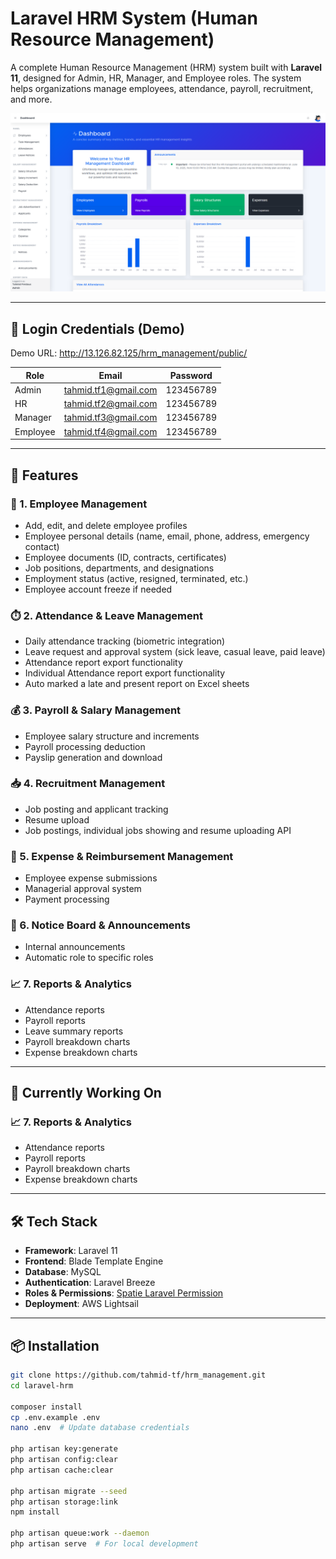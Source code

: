 # Laravel HRM System (Human Resource Management)

A complete Human Resource Management (HRM) system built with **Laravel 11**, designed for Admin, HR, Manager, and
Employee roles. The system helps organizations manage employees, attendance, payroll, recruitment, and more.

<img src="/public/hrm_scr.png" alt="Laravel HRM Screenshot">

---

## 🔐 Login Credentials (Demo)

Demo URL: http://13.126.82.125/hrm_management/public/

| Role     | Email                | Password  |
|----------|----------------------|-----------|
| Admin    | tahmid.tf1@gmail.com | 123456789 |
| HR       | tahmid.tf2@gmail.com | 123456789 |
| Manager  | tahmid.tf3@gmail.com | 123456789 |
| Employee | tahmid.tf4@gmail.com | 123456789 |

---

## 🧩 Features

### 👥 1. Employee Management

- Add, edit, and delete employee profiles
- Employee personal details (name, email, phone, address, emergency contact)
- Employee documents (ID, contracts, certificates)
- Job positions, departments, and designations
- Employment status (active, resigned, terminated, etc.)
- Employee account freeze if needed

### ⏱️ 2. Attendance & Leave Management

- Daily attendance tracking (biometric integration)
- Leave request and approval system (sick leave, casual leave, paid leave)
- Attendance report export functionality
- Individual Attendance report export functionality
- Auto marked a late and present report on Excel sheets

### 💰 3. Payroll & Salary Management

- Employee salary structure and increments
- Payroll processing deduction
- Payslip generation and download

### 📥 4. Recruitment Management

- Job posting and applicant tracking
- Resume upload
- Job postings, individual jobs showing and resume uploading API

### 💼 5. Expense & Reimbursement Management

- Employee expense submissions
- Managerial approval system
- Payment processing

### 📢 6. Notice Board & Announcements

- Internal announcements
- Automatic role to specific roles

### 📈 7. Reports & Analytics

- Attendance reports
- Payroll reports
- Leave summary reports
- Payroll breakdown charts
- Expense breakdown charts

---

## 🚧 Currently Working On

### 📈 7. Reports & Analytics

- Attendance reports
- Payroll reports
- Payroll breakdown charts
- Expense breakdown charts

---

## 🛠️ Tech Stack

- **Framework**: Laravel 11
- **Frontend**: Blade Template Engine
- **Database**: MySQL
- **Authentication**: Laravel Breeze
- **Roles & Permissions**: [Spatie Laravel Permission](https://spatie.be/docs/laravel-permission)
- **Deployment**: AWS Lightsail

---

## 📦 Installation

```bash
git clone https://github.com/tahmid-tf/hrm_management.git
cd laravel-hrm

composer install
cp .env.example .env
nano .env  # Update database credentials

php artisan key:generate
php artisan config:clear
php artisan cache:clear

php artisan migrate --seed
php artisan storage:link
npm install

php artisan queue:work --daemon
php artisan serve  # For local development
